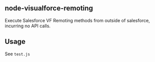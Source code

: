 node-visualforce-remoting
---
Execute Salesforce VF Remoting methods from outside of salesforce, incurring no API calls.

Usage
---
See `test.js`
